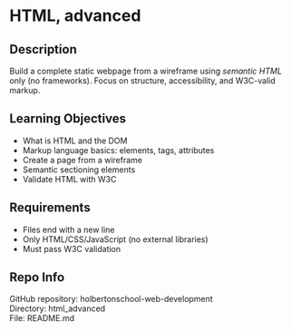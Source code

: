 # HTML, advanced

## Description
Build a complete static webpage from a wireframe using *semantic HTML* only (no frameworks). Focus on structure, accessibility, and W3C-valid markup.

## Learning Objectives
- What is HTML and the DOM
- Markup language basics: elements, tags, attributes
- Create a page from a wireframe
- Semantic sectioning elements
- Validate HTML with W3C

## Requirements
- Files end with a new line
- Only HTML/CSS/JavaScript (no external libraries)
- Must pass W3C validation

## Repo Info
GitHub repository: holbertonschool-web-development  
Directory: html_advanced  
File: README.md
